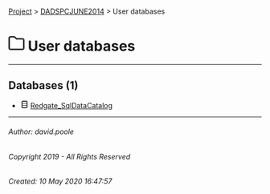 #### 

[Project](../../readme.md) > [DADSPCJUNE2014](../readme.md) > User databases

# ![User](../../Images/folder32.png) User databases

---

## <a name="#databases"></a>Databases (1)

* ![Database](../../Images/Database.png) [Redgate_SqlDataCatalog](Redgate_SqlDataCatalog/readme.md)


---

###### Author:  david.poole

###### Copyright 2019 - All Rights Reserved

###### Created: 10 May 2020 16:47:57

